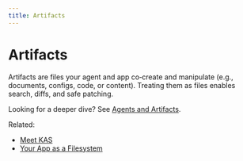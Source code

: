```yaml
---
title: Artifacts
---
```


# Artifacts

Artifacts are files your agent and app co‑create and manipulate (e.g., documents, configs, code, or content). Treating them as files enables search, diffs, and safe patching.

Looking for a deeper dive? See [Agents and Artifacts](/concepts/agents-and-artifacts).

Related:

- [Meet KAS](/concepts/kas)
- [Your App as a Filesystem](/concepts/filesystem)

